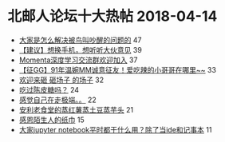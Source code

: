 # 北邮人论坛十大热帖 2018-04-14

- [大家是怎么解决被鸟叫吵醒的问题的](https://bbs.byr.cn/article/Home/111072) 47
- [【建议】想换手机，想听听大伙意见](https://bbs.byr.cn/article/Notebook/175573) 39
- [Momenta深度学习交流群欢迎加入](https://bbs.byr.cn/article/ML_DM/29003) 37
- [【征GG】91年温婉MM诚意征友！爱吃辣的小哥哥在哪里~~](https://bbs.byr.cn/article/Friends/1864085) 33
- [欢迎来砸 砸场子 的场子](https://bbs.byr.cn/article/Picture/3210691) 32
- [吃过陈皮糖吗？](https://bbs.byr.cn/article/Talking/5997078) 24
- [感觉自己在走极端。。](https://bbs.byr.cn/article/PsyHealthOnline/57096) 22
- [安利老食堂的蒸红薯蒸土豆蒸芋头](https://bbs.byr.cn/article/Food/492322) 21
- [感恩陌生人的纸巾](https://bbs.byr.cn/article/Feeling/3052823) 15
- [大家jupyter notebook平时都干什么用？除了当ide和记事本](https://bbs.byr.cn/article/Python/21440) 11


